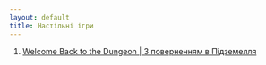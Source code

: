 ```yaml
---
layout: default
title: Настільні ігри
---
```


1. [Welcome Back to the Dungeon | З поверненням в Підземелля](WelcomeBackToTheDungeon/WelcomePage.md)